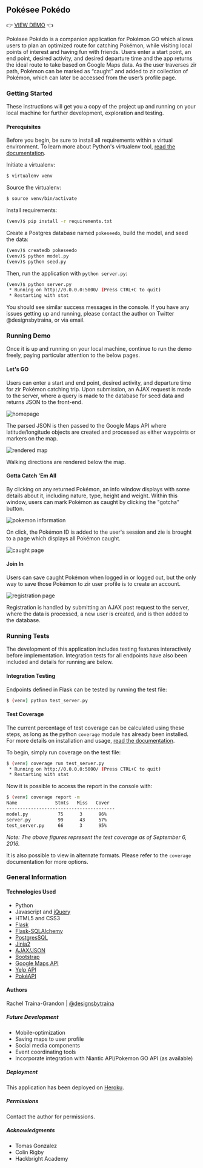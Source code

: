 ## Pokésee Pokédo

:point_right: [VIEW DEMO](https://pokeseepokedo.herokuapp.com/) :point_left:

Pokésee Pokédo is a companion application for Pokémon GO which allows users to plan an optimized route for catching Pokémon, while visiting local points of interest and having fun with friends. Users enter a start point, an end point, desired activity, and desired departure time and the app returns the ideal route to take based on Google Maps data. As the user traverses zir path, Pokémon can be marked as “caught" and added to zir collection of Pokémon, which can later be accessed from the user’s profile page.

### Getting Started

These instructions will get you a copy of the project up and running on your local machine for further development, exploration and testing.

#### Prerequisites

Before you begin, be sure to install all requirements within a virtual environment. To learn more about Python's virtualenv tool, [read the documentation](https://virtualenv.pypa.io/en/stable/).

Initiate a virtualenv:

```sh
$ virtualenv venv
```

Source the virtualenv:

```sh
$ source venv/bin/activate
```

Install requirements:

```sh
(venv)$ pip install -r requirements.txt
```

Create a Postgres database named `pokeseedo`, build the model, and seed the data:

```sh
(venv)$ createdb pokeseedo
(venv)$ python model.py
(venv)$ python seed.py
```

Then, run the application with ```python server.py```:

```sh
(venv)$ python server.py
 * Running on http://0.0.0.0:5000/ (Press CTRL+C to quit)
 * Restarting with stat
```
You should see similar success messages in the console. If you have any issues getting up and running, please contact the author on Twitter @designsbytraina, or via email.

### Running Demo
Once it is up and running on your local machine, continue to run the demo freely, paying particular attention to the below pages.

#### Let's GO
Users can enter a start and end point, desired activity, and departure time for zir Pokémon catching trip. Upon submission, an AJAX request is made to the server, where a query is made to the database for seed data and returns JSON to the front-end. 

![homepage](https://raw.githubusercontent.com/designsbytraina/pokeseepokedo_0.5/master/readme-screenshots/home.png "Homepage")

The parsed JSON is then passed to the Google Maps API where latitude/longitude objects are created and processed as either waypoints or markers on the map.

![rendered map](https://raw.githubusercontent.com/designsbytraina/pokeseepokedo_0.5/master/readme-screenshots/map.png "Rendered Google Map")

Walking directions are rendered below the map.

#### Gotta Catch 'Em All
By clicking on any returned Pokémon, an info window displays with some details about it, including nature, type, height and weight. Within this window, users can mark Pokémon as caught by clicking the "gotcha" button.

![pokemon information](https://raw.githubusercontent.com/designsbytraina/pokeseepokedo_0.5/master/readme-screenshots/infowindow.png "Pokemon Info Window")

On click, the Pokémon ID is added to the user's session and zie is brought to a page which displays all Pokémon caught.

![caught page](https://raw.githubusercontent.com/designsbytraina/pokeseepokedo_0.5/master/readme-screenshots/caught.png "Caught Page")

#### Join In
Users can save caught Pokémon when logged in or logged out, but the only way to save those Pokémon to zir user profile is to create an account.

![registration page](https://raw.githubusercontent.com/designsbytraina/pokeseepokedo_0.5/master/readme-screenshots/registration.png "Registration Page")

Registration is handled by submitting an AJAX post request to the server, where the data is processed, a new user is created, and is then added to the database.

### Running Tests

The development of this application includes testing features interactively before implementation. Integration tests for all endpoints have also been included and details for running are below.

#### Integration Testing

Endpoints defined in Flask can be tested by running the test file:

```sh
$ (venv) python test_server.py
```

#### Test Coverage

The current percentage of test coverage can be calculated using these steps, as long as the python ```coverage``` module has already been installed. For more details on installation and usage, [read the documentation](https://coverage.readthedocs.io/en/coverage-4.2/).

To begin, simply run coverage on the test file:

```sh
$ (venv) coverage run test_server.py
 * Running on http://0.0.0.0:5000/ (Press CTRL+C to quit)
 * Restarting with stat
 ```
 Now it is possible to access the report in the console with:
 
 ```sh
 $ (venv) coverage report -m
 Name              Stmts   Miss   Cover
----------------------------------------
 model.py           75      3      96%
 server.py          99      43     57%
 test_server.py     66      3      95%
```
_Note: The above figures represent the test coverage as of September 6, 2016._

It is also possible to view in alternate formats. Please refer to the ```coverage``` documentation for more options.

### General Information

#### Technologies Used

* Python
* Javascript and [jQuery](https://jquery.com/)
* HTML5 and CSS3
* [Flask](http://flask.pocoo.org/)
* [Flask-SQLAlchemy](http://flask-sqlalchemy.pocoo.org/2.1/)
* [PostgresSQL](https://www.postgresql.org/docs/)
* [Jinja2](http://jinja.pocoo.org/docs/dev/)
* [AJAX/JSON](https://api.jquery.com/category/ajax/)
* [Bootstrap](http://getbootstrap.com/2.3.2/)
* [Google Maps API](https://developers.google.com/maps/documentation/javascript/reference)
* [Yelp API](https://github.com/Yelp/yelp-api-v3)
* [PokéAPI](https://pokeapi.co/docsv2/)

#### Authors

Rachel Traina-Grandon | [@designsbytraina](https://twitter.com/designsbytraina)

##### Future Development

* Mobile-optimization
* Saving maps to user profile
* Social media components
* Event coordinating tools
* Incorporate integration with Niantic API/Pokemon GO API (as available)

##### Deployment

This application has been deployed on [Heroku](https://pokeseepokedo.herokuapp.com/).

##### Permissions

Contact the author for permissions.

##### Acknowledgments

* Tomas Gonzalez
* Colin Rigby
* Hackbright Academy
